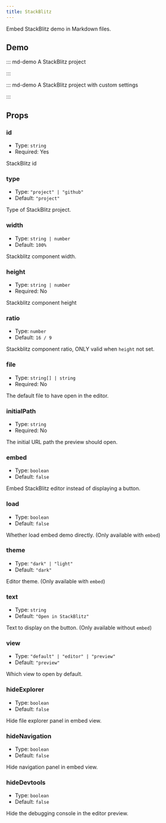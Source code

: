 ```yaml
---
title: StackBlitz
---
```


Embed StackBlitz demo in Markdown files.

<!-- more -->

## Demo

<!-- #region demo -->

::: md-demo A StackBlitz project

<StackBlitz id="vuepress-theme-hope" />

:::

::: md-demo A StackBlitz project with custom settings

<StackBlitz id="vuepress-theme-hope" hideExplorer hideNavigation hideDevtools />

:::

<!-- #endregion demo -->

## Props

### id

- Type: `string`
- Required: Yes

StackBlitz id

### type

- Type: `"project" | "github"`
- Default: `"project"`

Type of StackBlitz project.

### width

- Type: `string | number`
- Default: `100%`

Stackblitz component width.

### height

- Type: `string | number`
- Required: No

Stackblitz component height

### ratio

- Type: `number`
- Default: `16 / 9`

Stackblitz component ratio, ONLY valid when `height` not set.

### file

- Type: `string[] | string`
- Required: No

The default file to have open in the editor.

### initialPath

- Type: `string`
- Required: No

The initial URL path the preview should open.

### embed

- Type: `boolean`
- Default: `false`

Embed StackBlitz editor instead of displaying a button.

### load

- Type: `boolean`
- Default: `false`

Whether load embed demo directly. (Only available with `embed`)

### theme

- Type: `"dark" | "light"`
- Default: `"dark"`

Editor theme. (Only available with `embed`)

### text

- Type: `string`
- Default: `"Open in StackBlitz"`

Text to display on the button. (Only available without `embed`)

### view

- Type: `"default" | "editor" | "preview"`
- Default: `"preview"`

Which view to open by default.

### hideExplorer

- Type: `boolean`
- Default: `false`

Hide file explorer panel in embed view.

### hideNavigation

- Type: `boolean`
- Default: `false`

Hide navigation panel in embed view.

### hideDevtools

- Type: `boolean`
- Default: `false`

Hide the debugging console in the editor preview.
